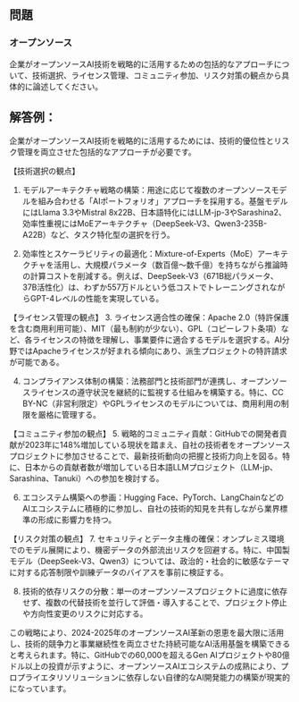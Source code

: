 ## 問題
### オープンソース
企業がオープンソースAI技術を戦略的に活用するための包括的なアプローチについて、技術選択、ライセンス管理、コミュニティ参加、リスク対策の観点から具体的に論述してください。

## 解答例：
企業がオープンソースAI技術を戦略的に活用するためには、技術的優位性とリスク管理を両立させた包括的なアプローチが必要です。

【技術選択の観点】
1. モデルアーキテクチャ戦略の構築：用途に応じて複数のオープンソースモデルを組み合わせる「AIポートフォリオ」アプローチを採用する。基盤モデルにはLlama 3.3やMistral 8x22B、日本語特化にはLLM-jp-3やSarashina2、効率性重視にはMoEアーキテクチャ（DeepSeek-V3、Qwen3-235B-A22B）など、タスク特化型の選択を行う。

2. 効率性とスケーラビリティの最適化：Mixture-of-Experts（MoE）アーキテクチャを活用し、大規模パラメータ（数百億〜数千億）を持ちながら推論時の計算コストを削減する。例えば、DeepSeek-V3（671B総パラメータ、37B活性化）は、わずか557万ドルという低コストでトレーニングされながらGPT-4レベルの性能を実現している。

【ライセンス管理の観点】
3. ライセンス適合性の確保：Apache 2.0（特許保護を含む商用利用可能）、MIT（最も制約が少ない）、GPL（コピーレフト条項）など、各ライセンスの特徴を理解し、事業要件に適合するモデルを選択する。AI分野ではApacheライセンスが好まれる傾向にあり、派生プロジェクトの特許請求が可能である。

4. コンプライアンス体制の構築：法務部門と技術部門が連携し、オープンソースライセンスの遵守状況を継続的に監視する仕組みを構築する。特に、CC BY-NC（非営利限定）やGPLライセンスのモデルについては、商用利用の制限を厳格に管理する。

【コミュニティ参加の観点】
5. 戦略的コミュニティ貢献：GitHubでの開発者貢献が2023年に148%増加している現状を踏まえ、自社の技術者をオープンソースプロジェクトに参加させることで、最新技術動向の把握と技術力向上を図る。特に、日本からの貢献者数が増加している日本語LLMプロジェクト（LLM-jp、Sarashina、Tanuki）への参加を検討する。

6. エコシステム構築への参画：Hugging Face、PyTorch、LangChainなどのAIエコシステムに積極的に参加し、自社の技術的知見を共有しながら業界標準の形成に影響力を持つ。

【リスク対策の観点】
7. セキュリティとデータ主権の確保：オンプレミス環境でのモデル展開により、機密データの外部流出リスクを回避する。特に、中国製モデル（DeepSeek-V3、Qwen3）については、政治的・社会的に敏感なテーマに対する応答制限や訓練データのバイアスを事前に検証する。

8. 技術的依存リスクの分散：単一のオープンソースプロジェクトに過度に依存せず、複数の代替技術を並行して評価・導入することで、プロジェクト停止や方向性変更のリスクに対応する。

この戦略により、2024-2025年のオープンソースAI革新の恩恵を最大限に活用し、技術的競争力と事業継続性を両立させた持続可能なAI活用基盤を構築できると考えられます。特に、GitHubでの60,000を超えるGen AIプロジェクトや80億ドル以上の投資が示すように、オープンソースAIエコシステムの成熟により、プロプライエタリソリューションに依存しない自律的なAI開発能力の構築が現実的になっています。 